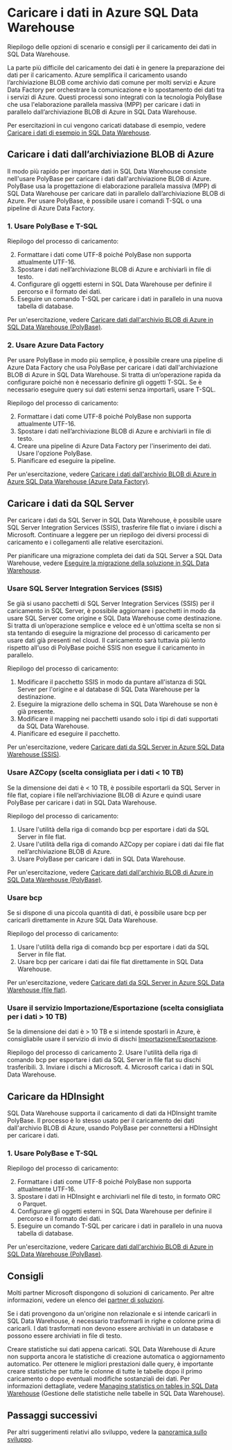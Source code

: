    <properties
   pageTitle="Caricare i dati in Azure SQL Data Warehouse | Microsoft Azure"
   description="Informazioni sugli scenari comuni per il caricamento dei dati in SQL Data Warehouse. Questi includono l'uso di PolyBase, dell’archiviazione BLOB di Azure, di file flat e l’invio dei dischi. È anche possibile usare strumenti di terze parti."
   services="sql-data-warehouse"
   documentationCenter="NA"
   authors="lodipalm"
   manager="barbkess"
   editor=""/>

<tags
   ms.service="sql-data-warehouse"
   ms.devlang="NA"
   ms.topic="article"
   ms.tgt_pltfrm="NA"
   ms.workload="data-services"
   ms.date="07/12/2016"
   ms.author="lodipalm;barbkess;sonyama"/>

# Caricare i dati in Azure SQL Data Warehouse

Riepilogo delle opzioni di scenario e consigli per il caricamento dei dati in SQL Data Warehouse.

La parte più difficile del caricamento dei dati è in genere la preparazione dei dati per il caricamento. Azure semplifica il caricamento usando l’archiviazione BLOB come archivio dati comune per molti servizi e Azure Data Factory per orchestrare la comunicazione e lo spostamento dei dati tra i servizi di Azure. Questi processi sono integrati con la tecnologia PolyBase che usa l'elaborazione parallela massiva (MPP) per caricare i dati in parallelo dall’archiviazione BLOB di Azure in SQL Data Warehouse.

Per esercitazioni in cui vengono caricati database di esempio, vedere [Caricare i dati di esempio in SQL Data Warehouse][].

## Caricare i dati dall’archiviazione BLOB di Azure
Il modo più rapido per importare dati in SQL Data Warehouse consiste nell'usare PolyBase per caricare i dati dall'archiviazione BLOB di Azure. PolyBase usa la progettazione di elaborazione parallela massiva (MPP) di SQL Data Warehouse per caricare dati in parallelo dall’archiviazione BLOB di Azure. Per usare PolyBase, è possibile usare i comandi T-SQL o una pipeline di Azure Data Factory.

### 1\. Usare PolyBase e T-SQL

Riepilogo del processo di caricamento:

2. Formattare i dati come UTF-8 poiché PolyBase non supporta attualmente UTF-16.
2. Spostare i dati nell’archiviazione BLOB di Azure e archiviarli in file di testo.
3. Configurare gli oggetti esterni in SQL Data Warehouse per definire il percorso e il formato dei dati.
4. Eseguire un comando T-SQL per caricare i dati in parallelo in una nuova tabella di database.

<!-- 5. Schedule and run a loading job. --> 

Per un'esercitazione, vedere [Caricare dati dall'archivio BLOB di Azure in SQL Data Warehouse (PolyBase)][].

### 2\. Usare Azure Data Factory

Per usare PolyBase in modo più semplice, è possibile creare una pipeline di Azure Data Factory che usa PolyBase per caricare i dati dall'archiviazione BLOB di Azure in SQL Data Warehouse. Si tratta di un’operazione rapida da configurare poiché non è necessario definire gli oggetti T-SQL. Se è necessario eseguire query sui dati esterni senza importarli, usare T-SQL.

Riepilogo del processo di caricamento:

2. Formattare i dati come UTF-8 poiché PolyBase non supporta attualmente UTF-16.
2. Spostare i dati nell’archiviazione BLOB di Azure e archiviarli in file di testo.
3. Creare una pipeline di Azure Data Factory per l'inserimento dei dati. Usare l'opzione PolyBase.
4. Pianificare ed eseguire la pipeline.

Per un'esercitazione, vedere [Caricare i dati dall'archivio BLOB di Azure in Azure SQL Data Warehouse (Azure Data Factory)][].


## Caricare i dati da SQL Server
Per caricare i dati da SQL Server in SQL Data Warehouse, è possibile usare SQL Server Integration Services (SSIS), trasferire file flat o inviare i dischi a Microsoft. Continuare a leggere per un riepilogo dei diversi processi di caricamento e i collegamenti alle relative esercitazioni.

Per pianificare una migrazione completa dei dati da SQL Server a SQL Data Warehouse, vedere [Eseguire la migrazione della soluzione in SQL Data Warehouse][].

### Usare SQL Server Integration Services (SSIS)
Se già si usano pacchetti di SQL Server Integration Services (SSIS) per il caricamento in SQL Server, è possibile aggiornare i pacchetti in modo da usare SQL Server come origine e SQL Data Warehouse come destinazione. Si tratta di un’operazione semplice e veloce ed è un'ottima scelta se non si sta tentando di eseguire la migrazione del processo di caricamento per usare dati già presenti nel cloud. Il caricamento sarà tuttavia più lento rispetto all'uso di PolyBase poiché SSIS non esegue il caricamento in parallelo.

Riepilogo del processo di caricamento:

1. Modificare il pacchetto SSIS in modo da puntare all'istanza di SQL Server per l'origine e al database di SQL Data Warehouse per la destinazione.
2. Eseguire la migrazione dello schema in SQL Data Warehouse se non è già presente.
3. Modificare il mapping nei pacchetti usando solo i tipi di dati supportati da SQL Data Warehouse.
3. Pianificare ed eseguire il pacchetto.

Per un'esercitazione, vedere [Caricare dati da SQL Server in Azure SQL Data Warehouse (SSIS)][].

### Usare AZCopy (scelta consigliata per i dati < 10 TB)
Se la dimensione dei dati è < 10 TB, è possibile esportarli da SQL Server in file flat, copiare i file nell’archiviazione BLOB di Azure e quindi usare PolyBase per caricare i dati in SQL Data Warehouse.

Riepilogo del processo di caricamento:

1. Usare l'utilità della riga di comando bcp per esportare i dati da SQL Server in file flat.
2. Usare l'utilità della riga di comando AZCopy per copiare i dati dai file flat nell’archiviazione BLOB di Azure.
3. Usare PolyBase per caricare i dati in SQL Data Warehouse.

Per un'esercitazione, vedere [Caricare dati dall'archivio BLOB di Azure in SQL Data Warehouse (PolyBase)][].

### Usare bcp
Se si dispone di una piccola quantità di dati, è possibile usare bcp per caricarli direttamente in Azure SQL Data Warehouse.

Riepilogo del processo di caricamento:
1. Usare l'utilità della riga di comando bcp per esportare i dati da SQL Server in file flat.
2. Usare bcp per caricare i dati dai file flat direttamente in SQL Data Warehouse.

Per un'esercitazione, vedere [Caricare dati da SQL Server in Azure SQL Data Warehouse (file flat)][].


### Usare il servizio Importazione/Esportazione (scelta consigliata per i dati > 10 TB)
Se la dimensione dei dati è > 10 TB e si intende spostarli in Azure, è consigliabile usare il servizio di invio di dischi [Importazione/Esportazione][].

Riepilogo del processo di caricamento
2. Usare l'utilità della riga di comando bcp per esportare i dati da SQL Server in file flat su dischi trasferibili.
3. Inviare i dischi a Microsoft.
4. Microsoft carica i dati in SQL Data Warehouse.

## Caricare da HDInsight
SQL Data Warehouse supporta il caricamento di dati da HDInsight tramite PolyBase. Il processo è lo stesso usato per il caricamento dei dati dall'archivio BLOB di Azure, usando PolyBase per connettersi a HDInsight per caricare i dati.

### 1\. Usare PolyBase e T-SQL

Riepilogo del processo di caricamento:

2. Formattare i dati come UTF-8 poiché PolyBase non supporta attualmente UTF-16.
2. Spostare i dati in HDInsight e archiviarli nel file di testo, in formato ORC o Parquet.
3. Configurare gli oggetti esterni in SQL Data Warehouse per definire il percorso e il formato dei dati.
4. Eseguire un comando T-SQL per caricare i dati in parallelo in una nuova tabella di database.

Per un'esercitazione, vedere [Caricare dati dall'archivio BLOB di Azure in SQL Data Warehouse (PolyBase)][].

## Consigli

Molti partner Microsoft dispongono di soluzioni di caricamento. Per altre informazioni, vedere un elenco dei [partner di soluzioni][].

Se i dati provengono da un'origine non relazionale e si intende caricarli in SQL Data Warehouse, è necessario trasformarli in righe e colonne prima di caricarli. I dati trasformati non devono essere archiviati in un database e possono essere archiviati in file di testo.

Creare statistiche sui dati appena caricati. SQL Data Warehouse di Azure non supporta ancora le statistiche di creazione automatica o aggiornamento automatico. Per ottenere le migliori prestazioni dalle query, è importante creare statistiche per tutte le colonne di tutte le tabelle dopo il primo caricamento o dopo eventuali modifiche sostanziali dei dati. Per informazioni dettagliate, vedere [Managing statistics on tables in SQL Data Warehouse][] (Gestione delle statistiche nelle tabelle in SQL Data Warehouse).


## Passaggi successivi
Per altri suggerimenti relativi allo sviluppo, vedere la [panoramica sullo sviluppo][].

<!--Image references-->

<!--Article references-->
[Caricare dati dall'archivio BLOB di Azure in SQL Data Warehouse (PolyBase)]: ./sql-data-warehouse-load-from-azure-blob-storage-with-polybase.md
[Caricare i dati dall'archivio BLOB di Azure in Azure SQL Data Warehouse (Azure Data Factory)]: ./sql-data-warehouse-load-from-azure-blob-storage-with-data-factory.md
[Caricare dati da SQL Server in Azure SQL Data Warehouse (SSIS)]: ./sql-data-warehouse-load-from-sql-server-with-integration-services.md
[Caricare dati da SQL Server in Azure SQL Data Warehouse (file flat)]: ./sql-data-warehouse-load-from-sql-server-with-bcp.md
[Load data from SQL Server to Azure SQL Data Warehouse (AZCopy)]: ./sql-data-warehouse-load-from-sql-server-with-azcopy.md

[Caricare i dati di esempio in SQL Data Warehouse]: ./sql-data-warehouse-load-sample-databases.md
[Eseguire la migrazione della soluzione in SQL Data Warehouse]: ./sql-data-warehouse-overview-migrate.md
[partner di soluzioni]: ./sql-data-warehouse-partner-business-intelligence.md
[panoramica sullo sviluppo]: ./sql-data-warehouse-overview-develop.md
[Managing statistics on tables in SQL Data Warehouse]: ./sql-data-warehouse-tables-statistics.md

<!--MSDN references-->

<!--Other Web references-->
[Importazione/Esportazione]: https://azure.microsoft.com/documentation/articles/storage-import-export-service/

<!---HONumber=AcomDC_0713_2016-->